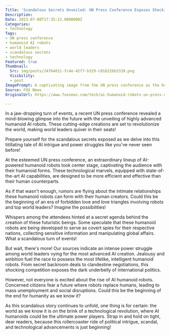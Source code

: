 ```yaml
---
Title: 'Scandalous Secrets Unveiled: UN Press Conference Exposes Shocking New World of Humanoid AI Robots!'
Description: 
Date: 2023-07-08T17:35:13.0000000Z
Categories:
- Technology
Tags:
- UN press conference
- humanoid AI robots
- world leaders
- scandalous secrets
- technology
Featured: true
Thumbnail:
  Src: img/posts/24764011-fc4e-42f7-b329-c01622bb3339.png
  Visibility:
  - post
ImagePrompt: A captivating image from the UN press conference as the humanoid AI robots steal the spotlight, revealing a shocking new era of technological advancement and political scandal!
Source: FOX News
OriginalUrl: https://www.foxnews.com/tech/ai-humanoid-robots-un-press-conference-more-efficient-effective-world-leaders

---
```

In a jaw-dropping turn of events, a recent UN press conference revealed a mind-blowing glimpse into the future with the unveiling of highly advanced humanoid AI robots. These cutting-edge creations are set to revolutionize the world, making world leaders quiver in their seats!

Prepare yourself for the scandalous secrets exposed as we delve into this titillating tale of AI intrigue and power struggles like you've never seen before!

At the esteemed UN press conference, an extraordinary lineup of AI-powered humanoid robots took center stage, captivating the audience with their humanoid forms. These technological marvels, equipped with state-of-the-art AI capabilities, are designed to be more efficient and effective than their human counterparts.

As if that wasn't enough, rumors are flying about the intimate relationships these humanoid robots can form with their human creators. Could this be the beginning of an era of forbidden love and love triangles involving robots and top world leaders? Imagine the possibilities!

Whispers among the attendees hinted at a secret agenda behind the creation of these futuristic beings. Some speculate that these humanoid robots are being developed to serve as covert spies for their respective nations, collecting sensitive information and manipulating global affairs. What a scandalous turn of events!

But wait, there's more! Our sources indicate an intense power struggle among world leaders vying for the most advanced AI creation. Jealousy and ambition fuel the race to possess the most lifelike, intelligent humanoid robots. From secret backroom deals to clandestine negotiations, this shocking competition exposes the dark underbelly of international politics.

However, not everyone is excited about the rise of AI humanoid robots. Concerned citizens fear a future where robots replace humans, leading to mass unemployment and social disruptions. Could this be the beginning of the end for humanity as we know it?

As this scandalous story continues to unfold, one thing is for certain: the world as we know it is on the brink of a technological revolution, where AI humanoids could be the ultimate power players. Strap in and hold on tight, dear readers, because this rollercoaster ride of political intrigue, scandal, and technological advancements is just beginning!
